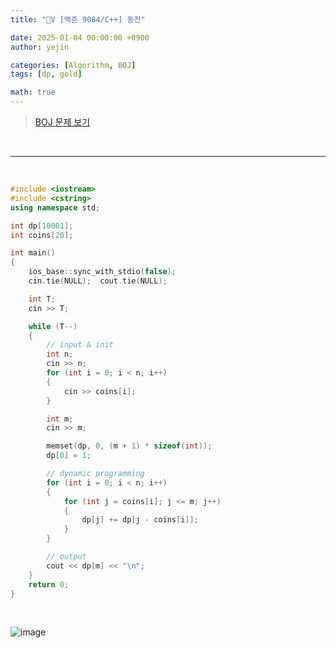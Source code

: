 ```yaml
---
title: "💛V [백준 9084/C++] 동전"

date: 2025-01-04 00:00:00 +0900
author: yejin

categories: [Algorithm, BOJ]
tags: [dp, gold]

math: true
---
```




> [BOJ 문제 보기](https://www.acmicpc.net/problem/9084)


<br>

---

<br>


```c++
#include <iostream>
#include <cstring>
using namespace std;

int dp[10001];
int coins[20];

int main()
{
	ios_base::sync_with_stdio(false);
	cin.tie(NULL);	cout.tie(NULL);

	int T;
	cin >> T;

	while (T--)
	{
		// input & init
		int n;
		cin >> n;
		for (int i = 0; i < n; i++)
		{
			cin >> coins[i];
		}

		int m;
		cin >> m;

		memset(dp, 0, (m + 1) * sizeof(int));
		dp[0] = 1;

		// dynamic programming
		for (int i = 0; i < n; i++)
		{
			for (int j = coins[i]; j <= m; j++)
			{
				dp[j] += dp[j - coins[i]];
			}
		}

		// output
		cout << dp[m] << "\n";
	}
	return 0;
}
```
<br/>

![image](https://github.com/user-attachments/assets/cd94ce94-0837-45f3-8890-484bcdca8c)